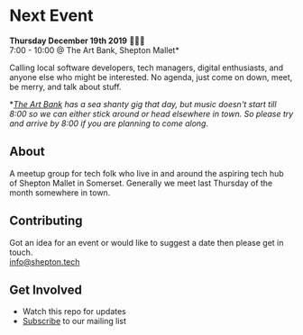 # Next Event 
**Thursday December 19th 2019** 🎄🎄🎄  
7:00 - 10:00 @ The Art Bank, Shepton Mallet*

Calling local software developers, tech managers, digital enthusiasts, and anyone else who might be interested.
No agenda, just come on down, meet, be merry, and talk about stuff.

*_[The Art Bank][art-bank-map] has a sea shanty gig that day, but music doesn't start till 8:00 so we can either stick around or head elsewhere in town. So please try and arrive by 8:00 if you are planning to come along._

## About
A meetup group for tech folk who live in and around the aspiring tech hub of Shepton Mallet in Somerset. Generally we meet last Thursday of the month somewhere in town.

## Contributing
Got an idea for an event or would like to suggest a date then please get in touch.  
[info@shepton.tech](mailto:info@shepton.tech)

## Get Involved
- Watch this repo for updates
- [Subscribe](http://eepurl.com/gJVaZj) to our mailing list 

[art-bank-map]: https://www.google.com/maps/place/The+Art+Bank+Cafe/@51.1903418,-2.5469142,15z/data=!4m5!3m4!1s0x0:0xe2ea59dd187c70b4!8m2!3d51.1903418!4d-2.5469142

